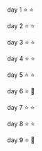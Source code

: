 day 1 :star: :star:

day 2 :star: :star:

day 3 :star: :star:

day 4 :star: :star:

day 5 :star: :star:

day 6 :star: :bug:

day 7 :star: :star:

day 8 :star: :star:

day 9 :star: :poop:
